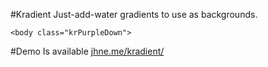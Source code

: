#Kradient
Just-add-water gradients to use as backgrounds.

```<body class="krPurpleDown">```

#Demo
Is available [jhne.me/kradient/](https://jhne.me/kradient/)